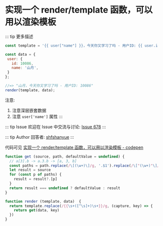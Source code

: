 # 实现一个 render/template 函数，可以用以渲染模板

::: tip 更多描述 
 ``` js
const template = '{{ user["name"] }}，今天你又学习了吗 - 用户ID: {{ user.id }}';

const data = {
  user: {
    id: 10086,
    name: '山月',
  }
};

//=> "山月，今天你又学习了吗 - 用户ID: 10086"
render(template, data); 
```

注意:

1. 注意深层嵌套数据
2. 注意 `user['name']` 属性 
::: 

::: tip Issue 
 欢迎在 Issue 中交流与讨论: [Issue 678](https://github.com/shfshanyue/Daily-Question/issues/678) 
:::

::: tip Author 
回答者: [shfshanyue](https://github.com/shfshanyue) 
:::

代码可见 [实现一个 render/template 函数，可以用以渲染模板 - codepen](https://codepen.io/shanyue/pen/yLboJQE?editors=0012)

``` js
function get (source, path, defaultValue = undefined) {
  // a[3].b -> a.3.b -> [a, 3, b]
  const paths = path.replace(/\[(\w+)\]/g, '.$1').replace(/\["(\w+)"\]/g, '.$1').replace(/\['(\w+)'\]/g, '.$1').split('.')
  let result = source
  for (const p of paths) {
    result = result?.[p]
  }
  return result === undefined ? defaultValue : result 
}

function render (template, data)  {
  return template.replace(/{{\s+([^\s]+)\s+}}/g, (capture, key) => {
    return get(data, key)
  })
}
```